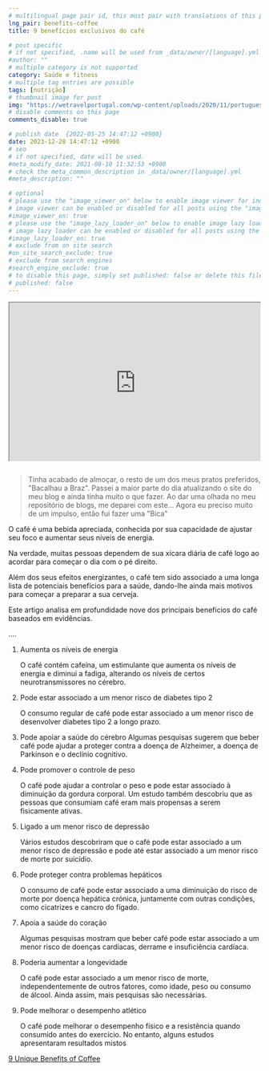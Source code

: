 ```yaml
---
# multilingual page pair id, this must pair with translations of this page. (This name must be unique)
lng_pair: benefits-coffee
title: 9 benefícios exclusivos do café

# post specific
# if not specified, .name will be used from _data/owner/[language].yml
#author: ""
# multiple category is not supported
category: Saúde e fitness
# multiple tag entries are possible
tags: [nutrição]
# thumbnail image for post
img: "https://wetravelportugal.com/wp-content/uploads/2020/11/portuguese-cafe-bica.jpg"
# disable comments on this page
comments_disable: true

# publish date  {2022-05-25 14:47:12 +0900}
date: 2023-12-28 14:47:12 +0900
# seo
# if not specified, date will be used.
#meta_modify_date: 2021-08-10 11:32:53 +0900
# check the meta_common_description in _data/owner/[language].yml
#meta_description: ""

# optional
# please use the "image_viewer_on" below to enable image viewer for individual pages or posts (_posts/ or [language]/_posts folders).
# image viewer can be enabled or disabled for all posts using the "image_viewer_posts: true" setting in _data/conf/main.yml.
#image_viewer_on: true
# please use the "image_lazy_loader_on" below to enable image lazy loader for individual pages or posts (_posts/ or [language]/_posts folders).
# image lazy loader can be enabled or disabled for all posts using the "image_lazy_loader_posts: true" setting in _data/conf/main.yml.
#image_lazy_loader_on: true
# exclude from on site search
#on_site_search_exclude: true
# exclude from search engines
#search_engine_exclude: true
# to disable this page, simply set published: false or delete this file
# published: false
---
```


<!-- note must use embeded link for youtube to allow -->
<div style="position:relative;padding-bottom:56.25%;padding-top:35px;height:0;margin-bottom:2em;overflow:hidden">
    <iframe style="position:absolute;top:0;left:0;width:100%;height:100%"  src="https://www.youtube.com/embed/LtIeu9Piz2Y?si=C1axuGlLDDBHwBZT" title="YouTube video player"  allowfullscreen>
    </iframe>
</div>

> Tinha acabado de almoçar, o resto de um dos meus pratos preferidos, "Bacalhau a Braz".
> Passei a maior parte do dia atualizando o site do meu blog e ainda tinha muito o que fazer.
> Ao dar uma olhada no meu repositório de blogs, me deparei com este...
> Agora eu preciso muito de um impulso, então fui fazer uma "Bica"

O café é uma bebida apreciada, conhecida por sua capacidade de ajustar seu foco e aumentar seus níveis de energia.

Na verdade, muitas pessoas dependem de sua xícara diária de café logo ao acordar para começar o dia com o pé direito.

Além dos seus efeitos energizantes, o café tem sido associado a uma longa lista de potenciais benefícios para a saúde, dando-lhe ainda mais motivos para começar a preparar a sua cerveja.

Este artigo analisa em profundidade nove dos principais benefícios do café baseados em evidências.

....

1. Aumenta os níveis de energia

   O café contém cafeína, um estimulante que aumenta os níveis de energia e diminui a fadiga, alterando os níveis de certos neurotransmissores no cérebro.

2. Pode estar associado a um menor risco de diabetes tipo 2

   O consumo regular de café pode estar associado a um menor risco de desenvolver diabetes tipo 2 a longo prazo.

3. Pode apoiar a saúde do cérebro
   Algumas pesquisas sugerem que beber café pode ajudar a proteger contra a doença de Alzheimer, a doença de Parkinson e o declínio cognitivo.

4. Pode promover o controle de peso

   O café pode ajudar a controlar o peso e pode estar associado à diminuição da gordura corporal. Um estudo também descobriu que as pessoas que consumiam café eram mais propensas a serem fisicamente ativas.

5. Ligado a um menor risco de depressão

   Vários estudos descobriram que o café pode estar associado a um menor risco de depressão e pode até estar associado a um menor risco de morte por suicídio.

6. Pode proteger contra problemas hepáticos

   O consumo de café pode estar associado a uma diminuição do risco de morte por doença hepática crónica, juntamente com outras condições, como cicatrizes e cancro do fígado.

7. Apoia a saúde do coração

   Algumas pesquisas mostram que beber café pode estar associado a um menor risco de doenças cardíacas, derrame e insuficiência cardíaca.

8. Poderia aumentar a longevidade

   O café pode estar associado a um menor risco de morte, independentemente de outros fatores, como idade, peso ou consumo de álcool. Ainda assim, mais pesquisas são necessárias.

9. Pode melhorar o desempenho atlético

   O café pode melhorar o desempenho físico e a resistência quando consumido antes do exercício. No entanto, alguns estudos apresentaram resultados mistos

[9 Unique Benefits of Coffee](https://www.healthline.com/nutrition/top-evidence-based-health-benefits-of-coffee#9.-May-enhance-athletic-performance)

<iframe width="560" height="315" src="" title="YouTube video player" frameborder="0" allow="accelerometer; autoplay; clipboard-write; encrypted-media; gyroscope; picture-in-picture; web-share" allowfullscreen></iframe>
